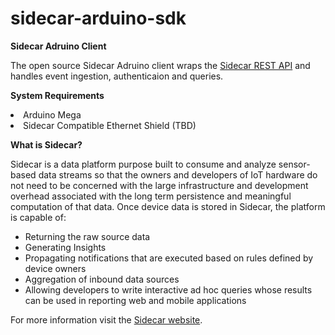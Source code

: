 # sidecar-arduino-sdk

<b>Sidecar Adruino Client </b>

The open source Sidecar Adruino client wraps the <a href="https://api.sidecar.io/docs">Sidecar REST API</a> and handles event ingestion, authenticaion and queries. 

<b>System Requirements</b>
<li>Arduino Mega
<li>Sidecar Compatible Ethernet Shield (TBD)

<b>What is Sidecar?</b>

Sidecar is a data platform purpose built to consume and analyze sensor-based data streams so that the owners and developers of IoT hardware do not need to be concerned with the large infrastructure and development overhead associated with the long term persistence and meaningful computation of that data.  Once device data is stored in Sidecar, the platform is capable of:

<ul>
<li>Returning the raw source data
<li>Generating Insights 
<li>Propagating notifications that are executed based on rules defined by device owners
<li>Aggregation of inbound data sources
<li>Allowing developers to write interactive ad hoc queries whose results can be used in reporting web and mobile applications
</ul>

For more information visit the <a href="http://www.sidecar.io">Sidecar website</a>.
